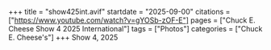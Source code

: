 +++
title = "show425int.avif"
startdate = "2025-09-00"
citations = ["https://www.youtube.com/watch?v=gYOSb-zOF-E"]
pages = ["Chuck E. Cheese Show 4 2025 International"]
tags = ["Photos"]
categories = ["Chuck E. Cheese's"]
+++
Show 4, 2025
